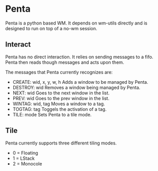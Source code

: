 Penta
=====
Penta is a python based WM.
It depends on wm-utils directly and is designed to run on top of a no-wm session.

Interact
--------
Penta has no direct interaction. It relies on sending messages to a fifo.
Penta then reads though messages and acts upon them.

The messages that Penta currently recognizes are:
* CREATE: wid, x, y, w, h          Adds a window to be managed by Penta.
* DESTROY: wid                     Removes a window being managed by Penta.
* NEXT: wid                        Goes to the next window in the list.
* PREV: wid                        Goes to the prev window in the list.
* WINTAG: wid, tag                 Moves a window to a tag.
* TOGTAG: tag                      Toggels the activation of a tag.
* TILE: mode                       Sets Penta to a tile mode.

Tile
----
Penta currently supports three different tiling modes.
* 0 = Floating
* 1 = LStack
* 2 = Monocole
